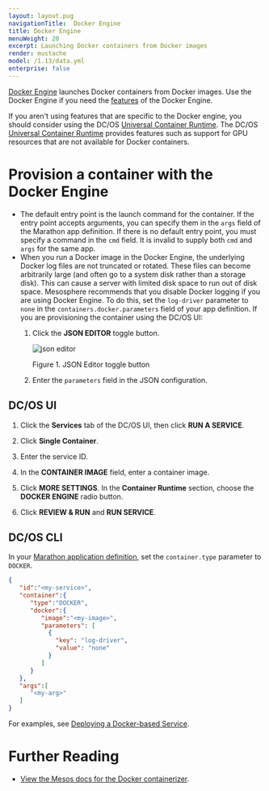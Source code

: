 ```yaml
---
layout: layout.pug
navigationTitle:  Docker Engine
title: Docker Engine
menuWeight: 20
excerpt: Launching Docker containers from Docker images
render: mustache
model: /1.13/data.yml
enterprise: false
---
```


[Docker Engine](https://www.docker.com/products/docker-engine) launches Docker containers from Docker images. Use the Docker Engine if you need the [features](/1.13/deploying-services/containerizers/#container-runtime-features) of the Docker Engine. 

If you aren't using features that are specific to the Docker engine, you should consider using the DC/OS [Universal Container Runtime](/1.13/deploying-services/containerizers/ucr/). The DC/OS [Universal Container Runtime](/1.13/deploying-services/containerizers/ucr/) provides features such as support for GPU resources that are not available for Docker containers.

# Provision a container with the Docker Engine

* The default entry point is the launch command for the container. If the entry point accepts arguments, you can specify them in the `args` field of the Marathon app definition. If there is no default entry point, you must specify a command in the `cmd` field. It is invalid to supply both `cmd` and `args` for the same app.
* When you run a Docker image in the Docker Engine, the underlying Docker log files are not truncated or rotated. These files can become arbitrarily large (and often go to a system disk rather than a storage disk). This can cause a server with limited disk space to run out of disk space. Mesosphere recommends that you disable Docker logging if you are using Docker Engine. To do this, set the `log-driver` parameter to `none` in the `containers.docker.parameters` field of your app definition. If you are provisioning the container using the DC/OS UI:
  1. Click the **JSON EDITOR** toggle button.

     ![json editor](/1.13/img/json-editor-toggle.png)

     Figure 1. JSON Editor toggle button

  1. Enter the `parameters` field in the JSON configuration.


## DC/OS UI

1. Click the **Services** tab of the DC/OS UI, then click **RUN A SERVICE**.

1. Click **Single Container**.

1. Enter the service ID.

1. In the **CONTAINER IMAGE** field, enter a container image.

1. Click **MORE SETTINGS**. In the **Container Runtime** section, choose the **DOCKER ENGINE** radio button.

1. Click **REVIEW & RUN** and **RUN SERVICE**.

## DC/OS CLI

In your [Marathon application definition](/1.13/deploying-services/creating-services/#deploying-a-simple-docker-based-application-with-the-rest-api), set the `container.type` parameter to `DOCKER`.

```json
{  
   "id":"<my-service>",
   "container":{  
      "type":"DOCKER",
      "docker":{
         "image":"<my-image>",
         "parameters": [
           {
             "key": "log-driver",
             "value": "none"
           }
         ]
      }
   },
   "args":[  
      "<my-arg>"
   ]
}
```

For examples, see [Deploying a Docker-based Service](/1.13/deploying-services/creating-services/deploy-docker-app/).

# Further Reading

- [View the Mesos docs for the Docker containerizer](http://mesos.apache.org/documentation/latest/docker-containerizer/).
